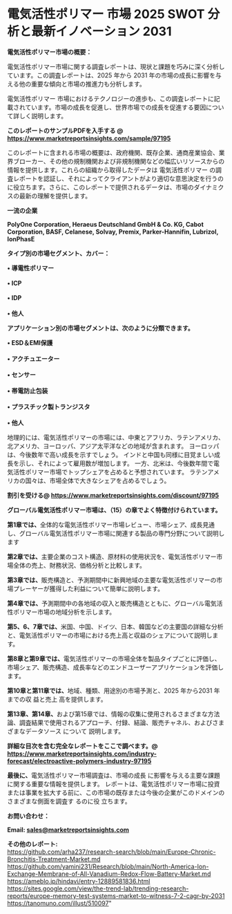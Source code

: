 # 電気活性ポリマー 市場 2025 SWOT 分析と最新イノベーション 2031

<strong><b>電気活性ポリマー市場の概要：</b></strong>

電気活性ポリマー市場に関する調査レポートは、現状と課題を巧みに深く分析しています。この調査レポートは、2025 年から 2031 年の市場の成長に影響を与える他の重要な傾向と市場の推進力も分析します。

電気活性ポリマー 市場におけるテクノロジーの進歩も、この調査レポートに記載されています。市場の成長を促進し、世界市場での成長を促進する要因について詳しく説明します。

<strong>このレポートのサンプルPDFを入手する @ <a href=https://www.marketreportsinsights.com/sample/97195>https://www.marketreportsinsights.com/sample/97195</a></strong>

このレポートに含まれる市場の概要は、政府機関、既存企業、通商産業協会、業界ブローカー、その他の規制機関および非規制機関などの幅広いリソースからの情報を提供します。これらの組織から取得したデータは 電気活性ポリマー の調査レポートを認証し、それによってクライアントがより適切な意思決定を行うのに役立ちます。さらに、このレポートで提供されるデータは、市場のダイナミクスの最新の理解を提供します。

<strong>一流の企業</strong>

<strong><b>PolyOne Corporation, Heraeus Deutschland GmbH & Co. KG, Cabot Corporation, BASF, Celanese, Solvay, Premix, Parker-Hannifin, Lubrizol, IonPhasE</b></strong>

<strong><b>タイプ別の市場セグメント、カバー：</b></strong>

<strong>• 導電性ポリマー<br><br>• ICP<br><br>• IDP<br><br>• 他人</strong>

<strong><b>アプリケーション別の市場セグメントは、次のように分類できます。</b></strong>

<strong>• ESD＆EMI保護<br><br>• アクチュエーター<br><br>• センサー<br><br>• 帯電防止包装<br><br>• プラスチック製トランジスタ<br><br>• 他人</strong>

 地理的には、電気活性ポリマーの市場には、中東とアフリカ、ラテンアメリカ、北アメリカ、ヨーロッパ、アジア太平洋などの地域が含まれます。 ヨーロッパは、今後数年で高い成長を示すでしょう。 インドと中国も同様に目覚ましい成長を示し、それによって雇用数が増加します。 一方、北米は、今後数年間で電気活性ポリマー市場でトップシェアを占めると予想されています。 ラテンアメリカの国々は、市場全体で大きなシェアを占めるでしょう。

<strong>割引を受ける@ <a href=https://www.marketreportsinsights.com/discount/97195>https://www.marketreportsinsights.com/discount/97195</a></strong>

<strong><b>グローバル電気活性ポリマー市場は、（15）の章でよく特徴付けられています。</b></strong>

<strong><b>第</b></strong><strong><b>1章では、</b></strong>全体的な電気活性ポリマー市場レビュー、市場シェア、成長見通し、グローバル電気活性ポリマー市場に関連する製品の専門分野について説明します

<strong><b>第2章では、</b></strong>主要企業のコスト構造、原材料の使用状況を、電気活性ポリマー市場全体の売上、財務状況、価格分析と比較します。

<strong><b>第3章では、</b></strong>販売構造と、予測期間中に新興地域の主要な電気活性ポリマーの市場プレーヤーが獲得した利益について簡単に説明します。

<strong><b>第4章では、</b></strong>予測期間中の各地域の収入と販売構造とともに、グローバル電気活性ポリマー市場の地域分析を示します。

<strong><b>第5、6、7章では、</b></strong>米国、中国、ドイツ、日本、韓国などの主要国の詳細な分析と、電気活性ポリマーの市場における売上高と収益のシェアについて説明します。

<strong><b>第8章と第9章では、</b></strong>電気活性ポリマーの市場全体を製品タイプごとに評価し、市場シェア、販売構造、成長率などのエンドユーザーアプリケーションを評価します。

<strong><b>第10章と第11章では、</b></strong>地域、種類、用途別の市場予測と、2025 年から2031 年までの収 益と売上 高を提供します。

<strong><b>第13章、第14章、</b></strong>および第15章では、情報の収集に使用されるさまざまな方法論、調査結果で使用されるアプローチ、付録、結論、販売チャネル、およびさまざまなデータソース について 説明します。

<strong>詳細な目次を含む完全なレポートをここで調べます。@ <a href=https://www.marketreportsinsights.com/industry-forecast/electroactive-polymers-industry-97195>https://www.marketreportsinsights.com/industry-forecast/electroactive-polymers-industry-97195</a></strong>

<strong><b>最後に、</b></strong>電気活性ポリマー市場調査は、市場の成長 に影響を</a>与える主要な課題に関する重要な情報を提供します。 レポートは、電気活性ポリマー市場に投資または事業を拡大する前に、この市場の既存または今後の企業がこのドメインのさまざまな側面を調査す るのに役 立ちます。

<strong><b>お問い合わせ：</b></strong>

<strong>Email: </strong><a href=mailto:sales@marketreportsinsights.com><strong>sales@marketreportsinsights.com</strong></a>

<strong>その他のレポート:</strong>
<br>
<a href=https://github.com/arha237/research-search/blob/main/Europe-Chronic-Bronchitis-Treatment-Market.md>https://github.com/arha237/research-search/blob/main/Europe-Chronic-Bronchitis-Treatment-Market.md</a>
<br>
<a href=https://github.com/yamini231/Research/blob/main/North-America-Ion-Exchange-Membrane-of-All-Vanadium-Redox-Flow-Battery-Market.md>https://github.com/yamini231/Research/blob/main/North-America-Ion-Exchange-Membrane-of-All-Vanadium-Redox-Flow-Battery-Market.md</a>
<br>
<a href=https://ameblo.jp/hindavi/entry-12889581836.html>https://ameblo.jp/hindavi/entry-12889581836.html</a>
<br>
<a href=https://sites.google.com/view/the-trend-lab/trending-research-reports/europe-memory-test-systems-market-to-witness-7-2-cagr-by-2031>https://sites.google.com/view/the-trend-lab/trending-research-reports/europe-memory-test-systems-market-to-witness-7-2-cagr-by-2031</a>
<br>
<a href=https://tanomuno.com/illust/510097>https://tanomuno.com/illust/510097</a>"
